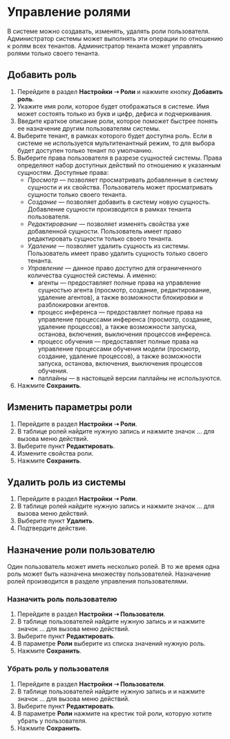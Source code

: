 # Управление ролями

В системе можно создавать, изменять, удалять роли пользователя. Администратор системы может выполнять эти операции по отношению к ролям всех тенантов. Администратор тенанта может управлять ролями только своего тенанта.


## Добавить роль

1. Перейдите в раздел **Настройки ➝ Роли** и нажмите кнопку **Добавить роль**.
2. Укажите имя роли, которое будет отображаться в системе. Имя может состоять только из букв и цифр, дефиса и подчеркивания.
3. Введите краткое описание роли, которое поможет быстрее понять ее назначение другим пользователям системы.
4. Выберите тенант, в рамках которого будет доступна роль. Если в системе не используется мультитенантный режим, то для выбора будет доступен только тенант по умолчанию.
5. Выберите права пользователя в разрезе сущностей системы. Права определяют набор доступных действий по отношению к указанным сущностям. Доступные права:
   * *Просмотр* — позволяет просматривать добавленные в систему сущности и их свойства. Пользователь может просматривать сущности только своего тенанта. 
   * *Создание* — позволяет добавить в систему новую сущность. Добавление сущности производится в рамках тенанта пользователя.
   * *Редактирование* — позволяет изменять свойства уже добавленной сущности. Пользователь имеет право редактировать сущности только своего тенанта.
   * *Удаление* — позволяет удалить сущность из системы. Пользователь имеет право удалить сущность только своего тенанта. 
   * *Управление* — данное право доступно для ограниченного количества сущностей системы. А именно:
     * агенты — предоставляет полные права на управление сущностью агента (просмотр, создание, редактирование, удаление агентов), а также возможности блокировки и разблокировки агентов.
     * процесс инференса — предоставляет полные права на управление процессами инференса (просмотр, создание, удаление процессов), а также возможности запуска, останова, включения, выключения процессов инференса.
     * процесс обучения — предоставляет полные права на управление процессами обучения модели (просмотр, создание, удаление процессов), а также возможности запуска, останова, включения, выключения процессов обучения.
     * паплайны — в настоящей версии паплайны не используются.
6. Нажмите **Сохранить**.


## Изменить параметры роли

1. Перейдите в раздел **Настройки ➝ Роли**.
2. В таблице ролей найдите нужную запись и нажмите значок ... для вызова меню действий.
3. Выберите пункт **Редактировать**.
4. Измените свойства роли.
5. Нажмите **Сохранить**.


## Удалить роль из системы

1. Перейдите в раздел **Настройки ➝ Роли**.
2. В таблице ролей найдите нужную запись и нажмите значок ... для вызова меню действий.
3. Выберите пункт **Удалить**.
4. Подтвердите действие.


## Назначение роли пользователю

Один пользователь может иметь несколько ролей. В то же время одна роль может быть назначена множеству пользователей. Назначение ролей производится в разделе управления пользователями.


### Назначить роль пользователю

1. Перейдите в раздел **Настройки ➝ Пользователи**.
2. В таблице пользователей найдите нужную запись и и нажмите значок ... для вызова меню действий.
3. Выберите пункт **Редактировать**.
4. В параметре **Роли** выберите из списка значений нужную роль.
5. Нажмите **Сохранить**.

### Убрать роль у пользователя 

1. Перейдите в раздел **Настройки ➝ Пользователи**.
2. В таблице пользователей найдите нужную запись и и нажмите значок ... для вызова меню действий.
3. Выберите пункт **Редактировать**.
4. В параметре **Роли** нажмите на крестик той роли, которую хотите убрать у пользователя.
5. Нажмите **Сохранить**.


